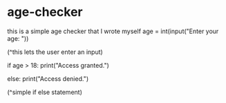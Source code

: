 # age-checker
this is a simple age checker that I wrote myself
age = int(input("Enter your age: ")) 



(^this lets the user enter an input)

if age > 18:
    print("Access granted.")
    
else:
    print("Access denied.")
    
    
(^simple if else statement)
